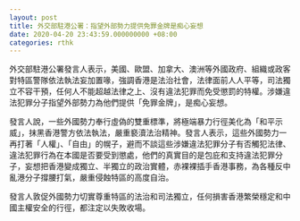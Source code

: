 ```yaml
---
layout: post
title: 外交部駐港公署：指望外部勢力提供免罪金牌是痴心妄想
date: 2020-04-20 23:43:59.000000000 +08:00
categories: rthk
---
```


外交部駐港公署發言人表示，美國、歐盟、加拿大、澳洲等外國政府、組織或政客對特區警隊依法執法妄加置喙，強調香港是法治社會，法律面前人人平等，司法獨立不容干預，任何人不能超越法律之上、沒有違法犯罪而免受懲罰的特權。涉嫌違法犯罪分子指望外部勢力為他們提供「免罪金牌」，是痴心妄想。　　

發言人說，一些外國勢力奉行虛偽的雙重標準，將極端暴力行徑美化為「和平示威」，抹黑香港警方依法執法，嚴重褻瀆法治精神。發言人表示，這些外國勢力一再打著「人權」、「自由」的幌子，避而不談這些涉嫌違法犯罪分子有否觸犯法律、違法犯罪行為在本國是否要受到懲處，他們的真實目的是包庇和支持違法犯罪分子，妄想把香港變成獨立、半獨立的政治實體，赤裸裸插手香港事務，為各種反中亂港分子撐腰打氣，嚴重侵蝕特區的高度自治。

發言人敦促外國勢力切實尊重特區的法治和司法獨立，任何損害香港繁榮穩定和中國主權安全的行徑，都注定以失敗收場。　　
